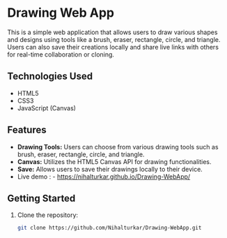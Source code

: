 # Drawing Web App

This is a simple web application that allows users to draw various shapes and designs using tools like a brush, eraser, rectangle, circle, and triangle. Users can also save their creations locally and share live links with others for real-time collaboration or cloning.

## Technologies Used

- HTML5
- CSS3
- JavaScript (Canvas)

## Features

- **Drawing Tools:** Users can choose from various drawing tools such as brush, eraser, rectangle, circle, and triangle.
- **Canvas:** Utilizes the HTML5 Canvas API for drawing functionalities.
- **Save:** Allows users to save their drawings locally to their device.
- Live demo : -  https://nihalturkar.github.io/Drawing-WebApp/

## Getting Started

1. Clone the repository:
   ```bash
   git clone https://github.com/Nihalturkar/Drawing-WebApp.git
